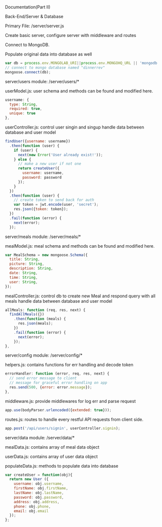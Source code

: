 Documentation(Part II)

Back-End/Server & Database

Primary File: /server/server.js

Create basic server, configure server with middleware and routes

Connect to MongoDB.

Populate original data into database as well

```javascript
var db = process.env.MONGOLAB_URI||process.env.MONGOHQ_URL || 'mongodb://locahost/api';
// connect to mongo database named "dinnerrev"
mongoose.connect(db);
```

server/users module: /server/users/*

userModel.js: user schema and methods can be found and modified here.

```javascript
username: {
  type: String,
  required: true,
  unique: true
},
```

userController.js: control user singin and singup
handle data between database and user model

```javascript
findUser({username: username})
  .then(function (user) {
    if (user) {
      next(new Error('User already exist!'));
    } else {
      // make a new user if not one
      return createUser({
        username: username,
        password: password
      });
    }
  })
  .then(function (user) {
    // create token to send back for auth
    var token = jwt.encode(user, 'secret');
    res.json({token: token});
  })
  .fail(function (error) {
    next(error);
  });
  ```

  server/meals module: /server/meals/*

  mealModel.js: meal schema and methods can be found and modified here.

  ```javascript
  var MealSchema = new mongoose.Schema({
    title: String,
    picture: String,
    description: String,
    date: String,
    time: String,
    user: String,
  });
  ```

  mealController.js: control db to create new Meal and respond query with all meals
  handle data between database and user model

  ```javascript
  allMeals: function (req, res, next) {
    findAllMeals({})
      .then(function (meals) {
        res.json(meals);
      })
      .fail(function (error) {
        next(error);
      });
  },
  ```

  server/config module: /server/config/*

  helpers.js: contains functions for err handling and decode token

  ```javascript
  errorHandler: function (error, req, res, next) {
    // send error message to client
    // message for graceful error handling on app
    res.send(500, {error: error.message});
  },
  ```

  middleware.js: provide middlewares for log err and parse request

  ```javascript
  app.use(bodyParser.urlencoded({extended: true}));
  ```
  routes.js: routes to handle every restful API requests from client side.

  ```javascript
  app.post('/api/users/signin', userController.signin);
  ```

  server/data module: /server/data/*

  mealData.js: contains array of meal data object

  userData.js: contains array of user data object

  populateData.js: methods to populate data into database

  ```javascript
  var createUser = function(obj){
    return new User ({
      username: obj.username,
      firstName: obj.firstName,
      lastName: obj.lastName,
      password: obj.password,
      address: obj.address,
      phone: obj.phone,
      email: obj.email
    });
  };
  ```
